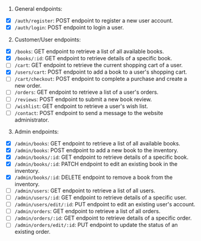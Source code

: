 1. General endpoints:

-  [x] `/auth/register`: POST endpoint to register a new user account.
-  [x] `/auth/login`: POST endpoint to login a user.

2. Customer/User endpoints:

-  [x] `/books`: GET endpoint to retrieve a list of all available books.
-  [x] `/books/:id`: GET endpoint to retrieve details of a specific book.
-  [ ] `/cart`: GET endpoint to retrieve the current shopping cart of a user.
-  [x] `/users/cart`: POST endpoint to add a book to a user's shopping cart.
-  [ ] `/cart/checkout`: POST endpoint to complete a purchase and create a new order.
-  [ ] `/orders`: GET endpoint to retrieve a list of a user's orders.
-  [ ] `/reviews`: POST endpoint to submit a new book review.
-  [ ] `/wishlist`: GET endpoint to retrieve a user's wish list.
-  [ ] `/contact`: POST endpoint to send a message to the website administrator.

3. Admin endpoints:

-  [x] `/admin/books`: GET endpoint to retrieve a list of all available books.
-  [x] `/admin/books`: POST endpoint to add a new book to the inventory.
-  [x] `/admin/books/:id`: GET endpoint to retrieve details of a specific book.
-  [x] `/admin/books/:id`: PATCH endpoint to edit an existing book in the inventory.
-  [x] `/admin/books/:id`: DELETE endpoint to remove a book from the inventory.
-  [ ] `/admin/users`: GET endpoint to retrieve a list of all users.
-  [ ] `/admin/users/:id`: GET endpoint to retrieve details of a specific user.
-  [ ] `/admin/users/edit/:id`: PUT endpoint to edit an existing user's account.
-  [ ] `/admin/orders`: GET endpoint to retrieve a list of all orders.
-  [ ] `/admin/orders/:id`: GET endpoint to retrieve details of a specific order.
-  [ ] `/admin/orders/edit/:id`: PUT endpoint to update the status of an existing order.
